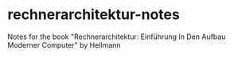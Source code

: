 # rechnerarchitektur-notes
Notes for the book "Rechnerarchitektur: Einführung In Den Aufbau Moderner Computer" by Hellmann
